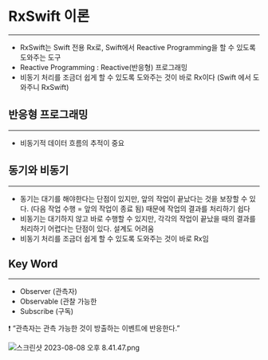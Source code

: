 # RxSwift 이론

---

- RxSwift는 Swift 전용 Rx로, Swift에서 Reactive Programming을 할 수 있도록 도와주는 도구
- Reactive Programming : Reactive(반응형) 프로그래밍
- 비동기 처리를 조금더 쉽게 할 수 있도록 도와주는 것이 바로 Rx이다 (Swift 에서 도와주니 RxSwift)

## 반응형 프로그래밍

---

- 비동기적 데이터 흐름의 추적이 중요

## 동기와 비동기

---

- 동기는 대기를 해야한다는 단점이 있지만, 앞의 작업이 끝났다는 것을 보장할 수 있다. (다음 작업 수행 = 앞의 작업이 종료 됨) 때문에 작업의 결과를 처리하기 쉽다
- 비동기는 대기하지 않고 바로 수행할 수 있지만, 각각의 작업이 끝났을 때의 결과를 처리하기 어렵다는 단점이 있다. 설계도 어려움
- 비동기 처리를 조금더 쉽게 할 수 있도록 도와주는 것이 바로 Rx임

## Key Word

---

- Observer (관측자)
- Observable (관찰 가능한
- Subscribe (구독)

<aside>
❗ “관측자는 관측 가능한 것이 방출하는 이벤트에 반응한다.”

</aside>

![스크린샷 2023-08-08 오후 8.41.47.png](RxSwift%20%E1%84%8B%E1%85%B5%E1%84%85%E1%85%A9%E1%86%AB%204995ce7da3c8444ba598ce73bb242ca6/%25E1%2584%2589%25E1%2585%25B3%25E1%2584%258F%25E1%2585%25B3%25E1%2584%2585%25E1%2585%25B5%25E1%2586%25AB%25E1%2584%2589%25E1%2585%25A3%25E1%2586%25BA_2023-08-08_%25E1%2584%258B%25E1%2585%25A9%25E1%2584%2592%25E1%2585%25AE_8.41.47.png)